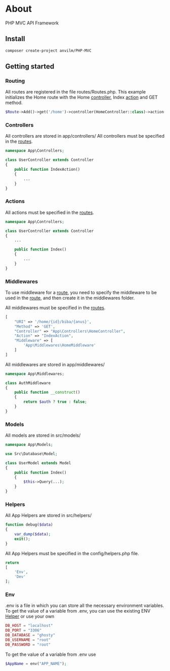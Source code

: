 # About

PHP MVC API Framework

## Install

```bash
composer create-project anvilm/PHP-MVC
```

## Getting started


### Routing

All routes are registered in the file routes/Routes.php.
This example initializes the Home route with the Home [controller](#controllers), Index [action](#actions) and GET method.

```php
$Route->Add()->get('/home')->controller(HomeController::class)->action('IndexAction');
```

### Controllers

All controllers are stored in app/controllers/
All controllers must be specified in the [routes](#routing).

```php
namespace App\Controllers;

class UserController extends Controller
{
    public function IndexAction()
    {
        ...
    }
}
```

### Actions

All actions must be specified in the [routes](#routing).

```php
namespace App\Controllers;

class UserController extends Controller
{
    ...

    public function Index()
    {
        ...
    }
}
```
### Middlewares

To use middleware for a [route](#routing), you need to specify the middleware to be used in the [route](#routing), and then create it in the middlewares folder.

All middlewares must be specified in the [routes](#routing).

```php
[
    "URI" => '/home/{id}/biba/{anus}',
    "Method" => 'GET',
    "Controller" => "App\Controllers\HomeController",
    "Action" => "IndexAction",
    "Middleware" => [
        'App\Middlewares\HomeMiddleware'
    ]
]
```
All middlewares are stored in app/middlewares/

```php
namespace App\Middlewares;

class AuthMiddleware
{
    public function __construct()
    {
        return $auth ? true : false;
    }
}
```

### Models

All models are stored in src/models/

```php
namespace App\Models;

use Src\Database\Model;

class UserModel extends Model
{
    public function Index()
    {
        $this->Query(...);
    }
}
```



### Helpers

All App Helpers are stored in src/helpers/

```php
function debug($data)
{
    var_dump($data);
    exit();
}
```

All App Helpers must be specified in the config/helpers.php file.

```php
return 
[
    'Env',
    'Dev'
];
```



### Env
.env is a file in which you can store all the necessary environment variables.
To get the value of a variable from .env, you can use the existing ENV [Helper](#helpers) or use your own

```php
DB_HOST = "localhost"
DB_PORT = "3306"
DB_DATABASE = "ghosty"
DB_USERNAME = "root"
DB_PASSWORD = "root"
```
To get the value of a variable from .env use
```php
$AppName = env("APP_NAME");
```